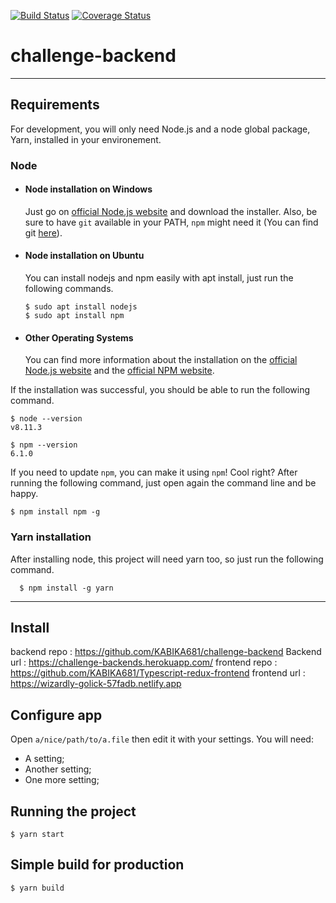 [![Build Status](https://travis-ci.org/code-gurus/challenge-backend.svg?branch=integrage-travis-coverage-170282566)](https://travis-ci.org/code-gurus/challenge-backend)
[![Coverage Status](https://coveralls.io/repos/github/code-gurus/challenge-backend/badge.svg?branch=develop)](https://coveralls.io/github/code-gurus/challenge-backend?branch=develop)

# challenge-backend


---

## Requirements

For development, you will only need Node.js and a node global package, Yarn, installed in your environement.

### Node

- #### Node installation on Windows

  Just go on [official Node.js website](https://nodejs.org/) and download the installer.
  Also, be sure to have `git` available in your PATH, `npm` might need it (You can find git [here](https://git-scm.com/)).

- #### Node installation on Ubuntu

  You can install nodejs and npm easily with apt install, just run the following commands.

      $ sudo apt install nodejs
      $ sudo apt install npm

- #### Other Operating Systems
  You can find more information about the installation on the [official Node.js website](https://nodejs.org/) and the [official NPM website](https://npmjs.org/).

If the installation was successful, you should be able to run the following command.

    $ node --version
    v8.11.3

    $ npm --version
    6.1.0

If you need to update `npm`, you can make it using `npm`! Cool right? After running the following command, just open again the command line and be happy.

    $ npm install npm -g

###

### Yarn installation

After installing node, this project will need yarn too, so just run the following command.

      $ npm install -g yarn

---

## Install
backend repo : https://github.com/KABIKA681/challenge-backend
Backend url : https://challenge-backends.herokuapp.com/
frontend repo : https://github.com/KABIKA681/Typescript-redux-frontend
frontend url : https://wizardly-golick-57fadb.netlify.app

## Configure app

Open `a/nice/path/to/a.file` then edit it with your settings. You will need:

- A setting;
- Another setting;
- One more setting;

## Running the project

    $ yarn start

## Simple build for production

    $ yarn build
